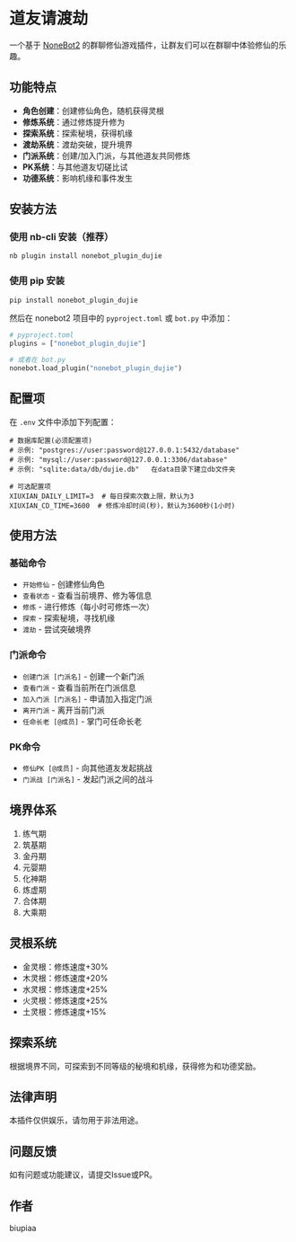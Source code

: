 # 道友请渡劫

一个基于 [NoneBot2](https://github.com/nonebot/nonebot2) 的群聊修仙游戏插件，让群友们可以在群聊中体验修仙的乐趣。

## 功能特点

- **角色创建**：创建修仙角色，随机获得灵根
- **修炼系统**：通过修炼提升修为
- **探索系统**：探索秘境，获得机缘
- **渡劫系统**：渡劫突破，提升境界
- **门派系统**：创建/加入门派，与其他道友共同修炼
- **PK系统**：与其他道友切磋比试
- **功德系统**：影响机缘和事件发生

## 安装方法

### 使用 nb-cli 安装（推荐）

```bash
nb plugin install nonebot_plugin_dujie
```

### 使用 pip 安装

```bash
pip install nonebot_plugin_dujie
```

然后在 nonebot2 项目中的 `pyproject.toml` 或 `bot.py` 中添加：

```python
# pyproject.toml
plugins = ["nonebot_plugin_dujie"]

# 或者在 bot.py
nonebot.load_plugin("nonebot_plugin_dujie")
```

## 配置项

在 `.env` 文件中添加下列配置：

```dotenv
# 数据库配置(必须配置项)
# 示例: "postgres://user:password@127.0.0.1:5432/database"
# 示例: "mysql://user:password@127.0.0.1:3306/database"
# 示例: "sqlite:data/db/dujie.db"   在data目录下建立db文件夹

# 可选配置项
XIUXIAN_DAILY_LIMIT=3  # 每日探索次数上限，默认为3
XIUXIAN_CD_TIME=3600  # 修炼冷却时间(秒)，默认为3600秒(1小时)
```

## 使用方法

### 基础命令

- `开始修仙` - 创建修仙角色
- `查看状态` - 查看当前境界、修为等信息
- `修炼` - 进行修炼（每小时可修炼一次）
- `探索` - 探索秘境，寻找机缘
- `渡劫` - 尝试突破境界

### 门派命令

- `创建门派 [门派名]` - 创建一个新门派
- `查看门派` - 查看当前所在门派信息
- `加入门派 [门派名]` - 申请加入指定门派
- `离开门派` - 离开当前门派
- `任命长老 [@成员]` - 掌门可任命长老

### PK命令

- `修仙PK [@成员]` - 向其他道友发起挑战
- `门派战 [门派名]` - 发起门派之间的战斗

## 境界体系

1. 练气期
2. 筑基期
3. 金丹期
4. 元婴期
5. 化神期
6. 炼虚期
7. 合体期
8. 大乘期

## 灵根系统

- 金灵根：修炼速度+30%
- 木灵根：修炼速度+20%
- 水灵根：修炼速度+25%
- 火灵根：修炼速度+25%
- 土灵根：修炼速度+15%

## 探索系统

根据境界不同，可探索到不同等级的秘境和机缘，获得修为和功德奖励。

## 法律声明

本插件仅供娱乐，请勿用于非法用途。

## 问题反馈

如有问题或功能建议，请提交Issue或PR。

## 作者

biupiaa 